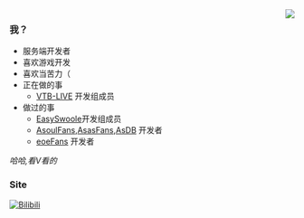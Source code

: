<img align="right" src="https://github-readme-stats-git-masterrstaa-rickstaa.vercel.app/api?username=RunsTp&show_icons=true&theme=dracula&custom_title=阿正&count_private=true">

### 我？

- 服务端开发者
- 喜欢游戏开发
- 喜欢当苦力（
- 正在做的事
  - [VTB-LIVE](https://github.com/VTB-LINK) 开发组成员
- 做过的事
  - [EasySwoole](https://github.com/easy-swoole)开发组成员
  - [AsoulFans](),[AsasFans](),[AsDB]() 开发者
  - [eoeFans]() 开发者

*哈哈,看V看的*

### Site

[![Bilibili](https://img.shields.io/badge/dynamic/json?labelColor=FE7398&logo=bilibili&logoColor=white&label=Bilibili-比安卡-正&color=00aeec&query=%24.data.totalSubs&url=https%3A%2F%2Fapi.spencerwoo.com%2Fsubstats%2F%3Fsource%3Dbilibili%26queryKey%3D46128441)](https://space.bilibili.com/46128441)

